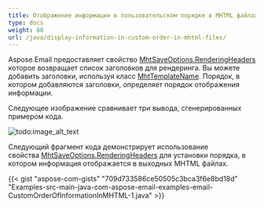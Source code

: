 ```yaml
---
title: Отображение информации в пользовательском порядке в MHTML файлах
type: docs
weight: 80
url: /java/display-information-in-custom-order-in-mhtml-files/
---
```


Aspose.Email предоставляет свойство [MhtSaveOptions.RenderingHeaders](https://reference.aspose.com/email/java/com.aspose.email/mhtsaveoptions/#getRenderingHeaders--) которое возвращает список заголовков для рендеринга. Вы можете добавить заголовки, используя класс [MhtTemplateName](https://reference.aspose.com/email/java/com.aspose.email/mhttemplatename/). Порядок, в котором добавляются заголовки, определяет порядок отображения информации.

Следующее изображение сравнивает три вывода, сгенерированных примером кода.

![todo:image_alt_text](display-information-in-custom-order-in-mhtml-files_1.jpg)

Следующий фрагмент кода демонстрирует использование свойства [MhtSaveOptions.RenderingHeaders](https://reference.aspose.com/email/java/com.aspose.email/mhtsaveoptions/#getRenderingHeaders--) для установки порядка, в котором информация отображается в выходных MHTML файлах.

{{< gist "aspose-com-gists" "709d733586ce50505c3bca3f6e8bd18d" "Examples-src-main-java-com-aspose-email-examples-email-CustomOrderOfInformationInMHTML-1.java" >}}